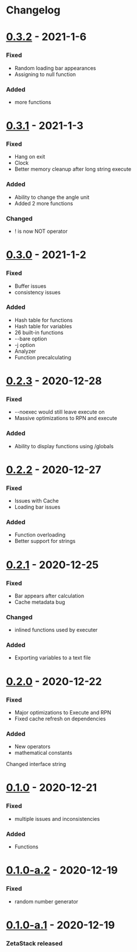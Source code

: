 # Changelog

# [0.3.2](#0.3.2) - 2021-1-6

### Fixed

- Random loading bar appearances
- Assigning to null function

### Added

- more functions

# [0.3.1](#0.3.1) - 2021-1-3

### Fixed

- Hang on exit
- Clock
- Better memory cleanup after long string execute

### Added

- Ability to change the angle unit
- Added 2 more functions

### Changed
- ! is now NOT operator

# [0.3.0](#0.3.0) - 2021-1-2

### Fixed

- Buffer issues
- consistency issues

### Added

- Hash table for functions
- Hash table for variables
- 26 built-in functions
- --bare option
- -j option
- Analyzer
- Function precalculating


# [0.2.3](#0.2.3) - 2020-12-28

### Fixed

- --noexec would still leave execute on
- Massive optimizations to RPN and execute

### Added

- Ability to display functions using /globals

# [0.2.2](#0.2.2) - 2020-12-27

### Fixed

- Issues with Cache
- Loading bar issues

### Added

- Function overloading
- Better support for strings


# [0.2.1](#0.2.1) - 2020-12-25

### Fixed

- Bar appears after calculation
- Cache metadata bug

### Changed

- inlined functions used by executer

### Added

- Exporting variables to a text file

# [0.2.0](#0.2.0) - 2020-12-22

### Fixed

- Major optimizations to Execute and RPN
- Fixed cache refresh on dependencies

### Added

- New operators
- mathematical constants

Changed interface string

# [0.1.0](#0.1.0) - 2020-12-21

### Fixed

- multiple issues and inconsistencies

### Added

- Functions

# [0.1.0-a.2](#0.1.0-a.2) - 2020-12-19

### Fixed

- random number generator

# [0.1.0-a.1](#0.1.0-a.1) - 2020-12-19

### ZetaStack released
